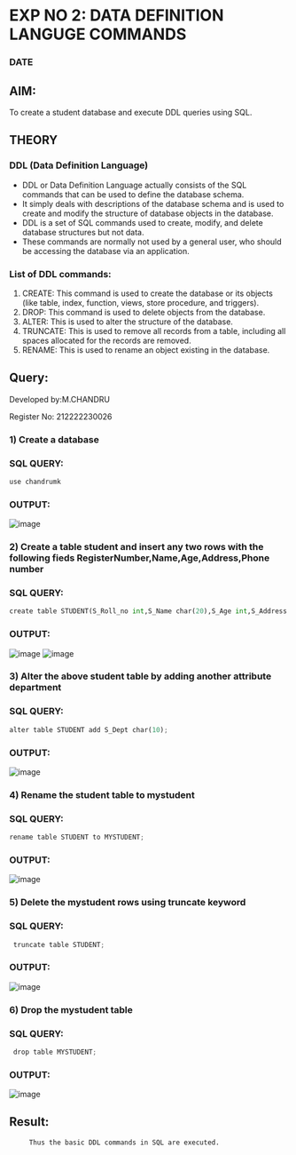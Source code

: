 # EXP NO 2: DATA DEFINITION LANGUGE COMMANDS 
### DATE
## AIM:
To create a student database and execute DDL queries using SQL.


## THEORY
### DDL (Data Definition Language)

* DDL or Data Definition Language actually consists of the SQL commands that can be used to define the database schema.
* It simply deals with descriptions of the database schema and is used to create and modify the structure of database objects in the database.
* DDL is a set of SQL commands used to create, modify, and delete database structures but not data.
* These commands are normally not used by a general user, who should be accessing the database via an application.

 
### List of DDL commands: 
1. CREATE: This command is used to create the database or its objects (like table, index, function, views, store procedure, and triggers).
2. DROP: This command is used to delete objects from the database.
3. ALTER: This is used to alter the structure of the database.
4. TRUNCATE: This is used to remove all records from a table, including all spaces allocated for the records are removed.
5. RENAME: This is used to rename an object existing in the database.

## Query:

Developed by:M.CHANDRU

Register No: 212222230026

### 1) Create a database 

### SQL QUERY:
```python
use chandrumk
```
### OUTPUT:
![image](https://github.com/chandrumathiyazhagan/DBMS/assets/119393023/33a2f6cf-297a-4794-8bc5-6b35d5d839e7)

### 2) Create a table student  and insert any two rows with the following fieds RegisterNumber,Name,Age,Address,Phone number

### SQL QUERY: 
```python
create table STUDENT(S_Roll_no int,S_Name char(20),S_Age int,S_Address char(30),S_Phone_no int);
```
### OUTPUT:
![image](https://github.com/chandrumathiyazhagan/DBMS/assets/119393023/546b7d10-2f3d-458c-93e1-263c178605ac)
![image](https://github.com/chandrumathiyazhagan/DBMS/assets/119393023/b54338cb-c3e0-4a0a-908b-516c499aacbe)

### 3) Alter the above student table by adding another attribute department

### SQL QUERY: 
```python
alter table STUDENT add S_Dept char(10);
```
### OUTPUT:
![image](https://github.com/chandrumathiyazhagan/DBMS/assets/119393023/7a6f43c2-7722-4ccc-9c50-187dec02d321)

### 4) Rename the student table to mystudent

### SQL QUERY: 
```python
rename table STUDENT to MYSTUDENT;
```
### OUTPUT:
![image](https://github.com/chandrumathiyazhagan/DBMS/assets/119393023/4caaee67-1fe4-4a30-acfe-0fff0dd693ab)

### 5) Delete the mystudent rows using truncate keyword

### SQL QUERY: 
```python
 truncate table STUDENT;
```
### OUTPUT:
![image](https://github.com/chandrumathiyazhagan/DBMS/assets/119393023/34efe174-772c-4be9-80f5-3b82a131252e)

### 6) Drop the mystudent table
 
### SQL QUERY: 
```python
 drop table MYSTUDENT;
```
### OUTPUT:
![image](https://github.com/chandrumathiyazhagan/DBMS/assets/119393023/07813b5d-909c-424f-94fc-769b28adebfd)

## Result:
         Thus the basic DDL commands in SQL are executed. 
